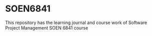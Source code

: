 # SOEN6841
This repository has the learning journal and course work of Software Project Management SOEN 6841 course
